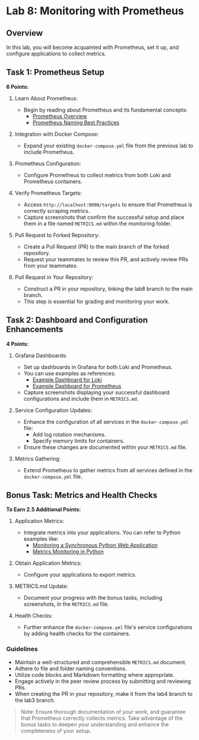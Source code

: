 # Lab 8: Monitoring with Prometheus

## Overview

In this lab, you will become acquainted with Prometheus, set it up, and configure applications to collect metrics.

## Task 1: Prometheus Setup

**6 Points:**

1. Learn About Prometheus:
   - Begin by reading about Prometheus and its fundamental concepts:
     - [Prometheus Overview](https://prometheus.io/docs/introduction/overview/)
     - [Prometheus Naming Best Practices](https://prometheus.io/docs/practices/naming/)

2. Integration with Docker Compose:
   - Expand your existing `docker-compose.yml` file from the previous lab to include Prometheus.

3. Prometheus Configuration:
   - Configure Prometheus to collect metrics from both Loki and Prometheus containers.

4. Verify Prometheus Targets:
   - Access `http://localhost:9090/targets` to ensure that Prometheus is correctly scraping metrics.
   - Capture screenshots that confirm the successful setup and place them in a file named `METRICS.md` within the monitoring folder.

5. Pull Request to Forked Repository:
   - Create a Pull Request (PR) to the main branch of the forked repository.
   - Request your teammates to review this PR, and actively review PRs from your teammates.

6. Pull Request in Your Repository:
   - Construct a PR in your repository, linking the lab8 branch to the main branch.
   - This step is essential for grading and monitoring your work.

## Task 2: Dashboard and Configuration Enhancements

**4 Points:**

1. Grafana Dashboards:
   - Set up dashboards in Grafana for both Loki and Prometheus.
   - You can use examples as references:
     - [Example Dashboard for Loki](https://grafana.com/grafana/dashboards/13407)
     - [Example Dashboard for Prometheus](https://grafana.com/grafana/dashboards/3662)
   - Capture screenshots displaying your successful dashboard configurations and include them in `METRICS.md`.

2. Service Configuration Updates:
   - Enhance the configuration of all services in the `docker-compose.yml` file:
     - Add log rotation mechanisms.
     - Specify memory limits for containers.
   - Ensure these changes are documented within your `METRICS.md` file.

3. Metrics Gathering:
   - Extend Prometheus to gather metrics from all services defined in the `docker-compose.yml` file.

## Bonus Task: Metrics and Health Checks

**To Earn 2.5 Additional Points:**

1. Application Metrics:
   - Integrate metrics into your applications. You can refer to Python examples like:
     - [Monitoring a Synchronous Python Web Application](https://dzone.com/articles/monitoring-your-synchronous-python-web-application)
     - [Metrics Monitoring in Python](https://opensource.com/article/18/4/metrics-monitoring-and-python)

2. Obtain Application Metrics:
   - Configure your applications to export metrics.

3. METRICS.md Update:
   - Document your progress with the bonus tasks, including screenshots, in the `METRICS.md` file.

4. Health Checks:
   - Further enhance the `docker-compose.yml` file's service configurations by adding health checks for the containers.

### Guidelines

- Maintain a well-structured and comprehensible `METRICS.md` document.
- Adhere to file and folder naming conventions.
- Utilize code blocks and Markdown formatting where appropriate.
- Engage actively in the peer review process by submitting and reviewing PRs.
- When creating the PR in your repository, make it from the lab4 branch to the lab3 branch.

> Note: Ensure thorough documentation of your work, and guarantee that Prometheus correctly collects metrics. Take advantage of the bonus tasks to deepen your understanding and enhance the completeness of your setup.
